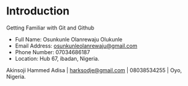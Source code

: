 # Introduction
Getting Familiar with Git and Github


* Full Name: Osunkunle Olanrewaju Olukunle
* Email Address: osunkunleolanrewaju@gmail.com
* Phone Number: 07034686187
* Location: Hub 67, ibadan, Nigeria.

Akinsoji Hammed Adisa | harksodje@gmail.com | 08038534255 | Oyo, Nigeria.
